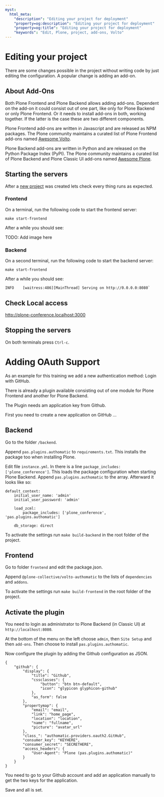 ```yaml
---
myst:
  html_meta:
    "description": "Editing your project for deployment"
    "property=og:description": "Editing your project for deployment"
    "property=og:title": "Editing your project for deployment"
    "keywords": "Edit, Plone, project, add-ons, Volto"
---
```


# Editing your project

There are some changes possible in the project without writing code by just editing the configuration.
A popular change is adding an add-on.

## About Add-Ons

Both Plone Frontend and Plone Backend allows adding add-ons.
Dependent on the add-on it could consist out of one part, like only for Plone Backend or only Plone Frontend.
Or it needs to install add-ons in both, working together.
If the latter is the case these are two different components.

Plone Frontend add-ons are written in Javascript and are released as NPM packages.
The Plone community maintains a curated list of Plone Frontend add-ons named [Awesome Volto](https://github.com/collective/awesome-volto).

Plone Backend add-ons are written in Python and are released on the Python Package Index (PyPI).
The Plone community maintains a curated list of Plone Backend and Plone Classic UI add-ons named [Awesome Plone](https://github.com/collective/awesome-plone).


## Starting the servers

After a [new project](new-project.md) was created lets check every thing runs as expected.

### Frontend
On a terminal, run the following code to start the frontend server:

```{code-base} shell
make start-frontend
```
After a while you should see:

TODO: Add image here

### Backend

On a second terminal, run the following code to start the backend server:

```{code-base} shell
make start-frontend
```

After a while you should see:

```
INFO    [waitress:486][MainThread] Serving on http://0.0.0.0:8080`
```

## Check Local access

http://plone-conference.localhost:3000

## Stopping the servers

On both terminals press `Ctrl-c`.

# Adding OAuth Support

As an example for this training we add a new authentication method:
Login with GitHub.

There is already a plugin available consisting out of one module for Plone Frontend and another for Plone Backend.

The Plugin needs am application key from Github.

First you need to create a new application on GitHub ...

## Backend

Go to the folder `/backend`.

Append `pas.plugins.authomatic` to `requirements.txt`.
This installs the package too when installing Plone.

Edit file `instance.yml`.
In there is a line `package_includes: ['plone_conference']`.
This loads the package configuration when starting Plone Backend.
Append `pas.plugins.authomatic` to the array.
Afterward it looks like so:

```
default_context:
    initial_user_name: 'admin'
    initial_user_password: 'admin'

    load_zcml:
        package_includes: ['plone_conference', 'pas.plugins.authomatic']

    db_storage: direct
```

To activate the settings run `make build-backend` in the root folder of the project.

## Frontend

Go to folder `frontend` and edit the package.json.

Append `@plone-collective/volto-authomatic` to the lists of `dependencies` and `addons`.

To activate the settings run `make build-frontend` in the root folder of the project.

## Activate the plugin

You need to login as administrator to Plone Backend (in Classic UI) at `http://localhost:8080`.

At the bottom of the menu on the left choose `admin`, then `Site Setup` and then `add-ons`.
Then choose to install `pas.plugins.authomatic`.

Now configure the plugin by adding the Github configuration as JSON.

```
{
    "github": {
        "display": {
            "title": "Github",
            "cssclasses": {
                "button": "btn btn-default",
                "icon": "glypicon glyphicon-github"
            },
            "as_form": false
        },
        "propertymap": {
            "email": "email",
            "link": "home_page",
            "location": "location",
            "name": "fullname",
            "picture": "avatar_url"
        },
        "class_": "authomatic.providers.oauth2.GitHub",
        "consumer_key": "KEYHERE",
        "consumer_secret": "SECRETHERE",
        "access_headers": {
            "User-Agent": "Plone (pas.plugins.authomatic)"
        }
    }
}
```

You need to go to your Github account and add an application manually to get the two keys for the application.

Save and all is set.
